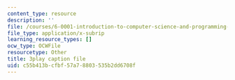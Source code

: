 ```yaml
---
content_type: resource
description: ''
file: /courses/6-0001-introduction-to-computer-science-and-programming-in-python-fall-2016/c55b413bcfbf57a78803535b2dd6708f_Y6J8I056Ffw.vtt
file_type: application/x-subrip
learning_resource_types: []
ocw_type: OCWFile
resourcetype: Other
title: 3play caption file
uid: c55b413b-cfbf-57a7-8803-535b2dd6708f
---
```

